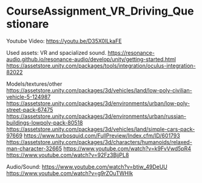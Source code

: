 # CourseAssignment_VR_Driving_Questionare
Youtube Video:
https://youtu.be/D35X0ILkaFE



Used assets:
VR and spacialized sound.
https://resonance-audio.github.io/resonance-audio/develop/unity/getting-started.html
https://assetstore.unity.com/packages/tools/integration/oculus-integration-82022

Models/textures/other
https://assetstore.unity.com/packages/3d/vehicles/land/low-poly-civilian-vehicle-5-124987
https://assetstore.unity.com/packages/3d/environments/urban/low-poly-street-pack-67475
https://assetstore.unity.com/packages/3d/environments/urban/russian-buildings-lowpoly-pack-80518
https://assetstore.unity.com/packages/3d/vehicles/land/simple-cars-pack-97669
https://www.turbosquid.com/FullPreview/Index.cfm/ID/601793
https://assetstore.unity.com/packages/3d/characters/humanoids/relaxed-man-character-32665
https://www.youtube.com/watch?v=k9FvVwd5pR4
https://www.youtube.com/watch?v=92Fz3BjjPL8

Audio/Sound:
https://www.youtube.com/watch?v=btiw_49DeUU
https://www.youtube.com/watch?v=g9rZOuTWHIk
